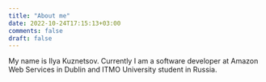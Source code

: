 ```yaml
---
title: "About me"
date: 2022-10-24T17:15:13+03:00
comments: false
draft: false
---
```

My name is Ilya Kuznetsov. Currently I am a software developer at Amazon Web Services in Dublin and ITMO University student in Russia.

